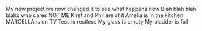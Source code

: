 
My new project
ive now changed it to see what happens
now
Blah blah blah blahx
who cares
NOT ME
Kirst and Phil are shit
Amelia is in the kitchen
MARCELLA is on TV
Tess is restless
My glass is empty
My bladder is full
